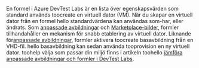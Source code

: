 En formel i Azure DevTest Labs är en lista över egenskapsvärden som standard används toocreate en virtuell dator (VM). När du skapar en virtuell dator från en formel hello standardvärdena kan användas som-har, eller ändrats. Som [anpassade avbildningar](../articles/devtest-lab/devtest-lab-create-template.md) och [Marketplace-bilder](../articles/devtest-lab/devtest-lab-configure-marketplace-images.md), formler tillhandahåller en mekanism för snabb etablering av virtuell dator. Liknande för[anpassade avbildningar](../articles/devtest-lab/devtest-lab-create-template.md), formler aktivera toocreate basavbildning från en VHD-fil. hello basavbildning kan sedan använda tooprovision en ny virtuell dator. toohelp välja som passar din miljö finns i artikeln toohello [jämföra anpassade avbildningar och formler i DevTest Labs](../articles/devtest-lab/devtest-lab-comparing-vm-base-image-types.md).
